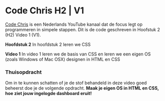 # Code Chris H2 | V1
[Code Chris](https://www.youtube.com/channel/UChnwcJnwdOtRpQJJJjw24Qw) is een Nederlands YouTube kanaal dat de focus legt op programmeren in simpele stappen. Dit is de code geschreven in Hoofstuk 2 (H2) Video 1 (V1).

**Hoofdstuk 2**
In hoofdstuk 2 leren we CSS

**Video 1**
In video 1 leren we de basis van CSS en leren we een eigen OS (zoals Windows of Mac OSX) designen in HTML en CSS

### Thuisopdracht
Om in te kunnen schatten of je de stof behandeld in deze video goed beheerst doe je de volgende opdracht.
**Maak je eigen OS in HTML en CSS, hoe ziet jouw ingelogde dashboard eruit!**